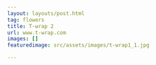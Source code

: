 ```yaml
---
layout: layouts/post.html
tag: flowers
title: T-wrap 2
url: www.t-wrap.com
images: []
featuredimage: src/assets/images/t-wrap1_1.jpg

---
```

